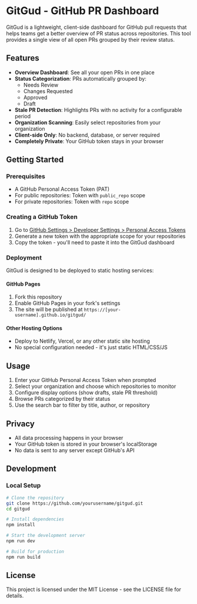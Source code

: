 # GitGud - GitHub PR Dashboard

GitGud is a lightweight, client-side dashboard for GitHub pull requests that helps teams get a better overview of PR status across repositories. This tool provides a single view of all open PRs grouped by their review status.

## Features

- **Overview Dashboard**: See all your open PRs in one place
- **Status Categorization**: PRs automatically grouped by:
  - Needs Review
  - Changes Requested
  - Approved
  - Draft
- **Stale PR Detection**: Highlights PRs with no activity for a configurable period
- **Organization Scanning**: Easily select repositories from your organization
- **Client-side Only**: No backend, database, or server required
- **Completely Private**: Your GitHub token stays in your browser

## Getting Started

### Prerequisites

- A GitHub Personal Access Token (PAT)
- For public repositories: Token with `public_repo` scope
- For private repositories: Token with `repo` scope

### Creating a GitHub Token

1. Go to [GitHub Settings > Developer Settings > Personal Access Tokens](https://github.com/settings/tokens/new)
2. Generate a new token with the appropriate scope for your repositories
3. Copy the token - you'll need to paste it into the GitGud dashboard

### Deployment

GitGud is designed to be deployed to static hosting services:

#### GitHub Pages

1. Fork this repository
2. Enable GitHub Pages in your fork's settings
3. The site will be published at `https://[your-username].github.io/gitgud/`

#### Other Hosting Options

- Deploy to Netlify, Vercel, or any other static site hosting
- No special configuration needed - it's just static HTML/CSS/JS

## Usage

1. Enter your GitHub Personal Access Token when prompted
2. Select your organization and choose which repositories to monitor
3. Configure display options (show drafts, stale PR threshold)
4. Browse PRs categorized by their status
5. Use the search bar to filter by title, author, or repository

## Privacy

- All data processing happens in your browser
- Your GitHub token is stored in your browser's localStorage
- No data is sent to any server except GitHub's API

## Development

### Local Setup

```bash
# Clone the repository
git clone https://github.com/yourusername/gitgud.git
cd gitgud

# Install dependencies
npm install

# Start the development server
npm run dev

# Build for production
npm run build
```

## License

This project is licensed under the MIT License - see the LICENSE file for details.
